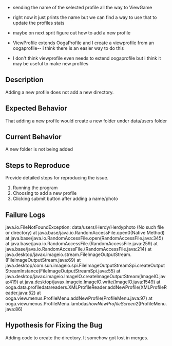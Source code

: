 

- sending the name of the selected profile all the way to ViewGame
- right now it just prints the name but we can find a way to use that to update the profiles stats

- maybe on next sprit figure out how to add a new profile 
- ViewProfile extends OogaProfile and I create a viewprofile from an oogaprofile-- i think there is an easier way to do this
- I don't think viewprofile even needs to extend oogaprofile but i think it may be useful to make new profiles 


## Description

Adding a new profile does not add a new directory.

## Expected Behavior

That adding a new profile would create a new folder under data/users folder

## Current Behavior

A new folder is not being added 

## Steps to Reproduce

Provide detailed steps for reproducing the issue.

 1. Running the program
 1. Choosing to add a new profile
 1. Clicking submit button after adding a name/photo

## Failure Logs

java.io.FileNotFoundException: data/users/Herdy/Herdyphoto (No such file or directory)
	at java.base/java.io.RandomAccessFile.open0(Native Method)
	at java.base/java.io.RandomAccessFile.open(RandomAccessFile.java:345)
	at java.base/java.io.RandomAccessFile.<init>(RandomAccessFile.java:259)
	at java.base/java.io.RandomAccessFile.<init>(RandomAccessFile.java:214)
	at java.desktop/javax.imageio.stream.FileImageOutputStream.<init>(FileImageOutputStream.java:69)
	at java.desktop/com.sun.imageio.spi.FileImageOutputStreamSpi.createOutputStreamInstance(FileImageOutputStreamSpi.java:55)
	at java.desktop/javax.imageio.ImageIO.createImageOutputStream(ImageIO.java:419)
	at java.desktop/javax.imageio.ImageIO.write(ImageIO.java:1549)
	at ooga.data.profiledatareaders.XMLProfileReader.addNewProfile(XMLProfileReader.java:52)
	at ooga.view.menus.ProfileMenu.addNewProfile(ProfileMenu.java:97)
	at ooga.view.menus.ProfileMenu.lambda$showNewProfileScreen$2(ProfileMenu.java:86)

## Hypothesis for Fixing the Bug

Adding code to create the directory. It somehow got lost in merges. 